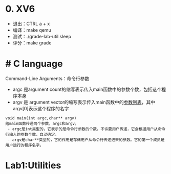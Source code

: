 # 0. XV6
 - 退出：CTRL a + x
 - 编译：make qemu
 - 测试：./grade-lab-util sleep
 - 评分：make grade

# # C language
Command-Line Arguments：命令行参数

- argc 是argument count的缩写表示传入main函数中的参数个数，包括这个程序本身
- argv 是 argument vector的缩写表示传入main函数中的[参数列表](https://zhida.zhihu.com/search?content_id=147646623&content_type=Article&match_order=1&q=%E5%8F%82%E6%95%B0%E5%88%97%E8%A1%A8&zhida_source=entity)，其中argv[0]表示这个程序的名字
```
void main(int argc,char** argv)
给main函数传递两个参数，argc和argv。
 - argc是int类型的，它表示的是命令行参数的个数。不许要用户传递，它会根据用户从命令行输入的参数个数，自动确定。
 - argv是char**类型的，它的作用是存储用户从命令行传递进来的参数。它的第一个成员是用户运行的程序名字。
```

# Lab1:Utilities